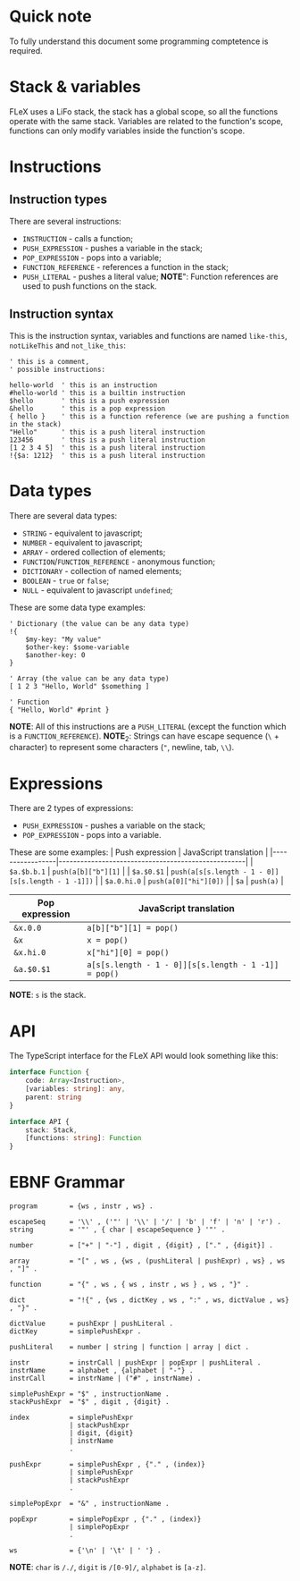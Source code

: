 # Quick note
To fully understand this document some programming comptetence is required.

# Stack & variables
FLeX uses a LiFo stack, the stack has a global scope, so all the functions
operate with the same stack. Variables are related to the function's scope,
functions can only modify variables inside the function's scope.

# Instructions
## Instruction types
There are several instructions:
 - `INSTRUCTION` - calls a function;
 - `PUSH_EXPRESSION` - pushes a variable in the stack;
 - `POP_EXPRESSION` - pops into a variable;
 - `FUNCTION_REFERENCE` - references a function in the stack;
 - `PUSH_LITERAL` - pushes a literal value;
**NOTE**": Function references are used to push functions on the stack.

## Instruction syntax
This is the instruction syntax, variables and functions are named `like-this`,
`notLikeThis` and `not_like_this`:
```
' this is a comment,
' possible instructions:

hello-world  ' this is an instruction
#hello-world ' this is a builtin instruction
$hello       ' this is a push expression
&hello       ' this is a pop expression
{ hello }    ' this is a function reference (we are pushing a function in the stack)
"Hello"      ' this is a push literal instruction
123456       ' this is a push literal instruction
[1 2 3 4 5]  ' this is a push literal instruction
!{$a: 1212}  ' this is a push literal instruction
```

# Data types
There are several data types:
 - `STRING` - equivalent to javascript;
 - `NUMBER` - equivalent to javascript;
 - `ARRAY` - ordered collection of elements;
 - `FUNCTION`/`FUNCTION_REFERENCE` - anonymous function;
 - `DICTIONARY` - collection of named elements;
 - `BOOLEAN` - `true` or `false`;
 - `NULL` - equivalent to javascript `undefined`;

These are some data type examples:
```
' Dictionary (the value can be any data type)
!{
    $my-key: "My value"
    $other-key: $some-variable
    $another-key: 0
}

' Array (the value can be any data type)
[ 1 2 3 "Hello, World" $something ]

' Function
{ "Hello, World" #print }
```
**NOTE**: All of this instructions are a `PUSH_LITERAL` (except the function
which is a `FUNCTION_REFERENCE`).
**NOTE**<sub>2</sub>: Strings can have escape sequence (`\` + character) to
represent some characters (`"`, newline, tab, `\\`).

# Expressions
There are 2 types of expressions:
 - `PUSH_EXPRESSION` - pushes a variable on the stack;
 - `POP_EXPRESSION` - pops into a variable.

These are some examples:
| Push expression | JavaScript translation                             |
|-----------------|----------------------------------------------------|
| `$a.$b.b.1`     | `push(a[b]["b"][1]`                                |
| `$a.$0.$1`      | `push(a[s[s.length - 1 - 0]][s[s.length - 1 -1]])` |
| `$a.0.hi.0`     | `push(a[0]["hi"][0])`                              |
| `$a`            | `push(a)`                                          |

| Pop expression  | JavaScript translation                               |
|-----------------|------------------------------------------------------|
| `&x.0.0`        | `a[b]["b"][1] = pop()`                               |
| `&x`            | `x = pop()`                                          |
| `&x.hi.0`       | `x["hi"][0] = pop()`                                 |
| `&a.$0.$1`      | `a[s[s.length - 1 - 0]][s[s.length - 1 -1]] = pop()` |
**NOTE**: `s` is the stack.

# API
The TypeScript interface for the FLeX API would look something like this:
```typescript
interface Function {
    code: Array<Instruction>,
    [variables: string]: any,
    parent: string
}

interface API {
    stack: Stack,
    [functions: string]: Function
}
```

# EBNF Grammar
```
program        = {ws , instr , ws} .

escapeSeq      = '\\' , ('"' | '\\' | '/' | 'b' | 'f' | 'n' | 'r') .
string         = '"' , { char | escapeSequence } '"' .

number         = ["+" | "-"] , digit , {digit} , ["." , {digit}] .

array          = "[" , ws , {ws , (pushLiteral | pushExpr) , ws} , ws , "]" .

function       = "{" , ws , { ws , instr , ws } , ws , "}" .

dict           = "!{" , {ws , dictKey , ws , ":" , ws, dictValue , ws} , "}" .

dictValue      = pushExpr | pushLiteral .
dictKey        = simplePushExpr .

pushLiteral    = number | string | function | array | dict .

instr          = instrCall | pushExpr | popExpr | pushLiteral .
instrName      = alphabet , {alphabet | "-"} .
instrCall      = instrName | ("#" , instrName) .

simplePushExpr = "$" , instructionName .
stackPushExpr  = "$" , digit , {digit} .

index          = simplePushExpr
               | stackPushExpr
               | digit, {digit}
               | instrName
               .

pushExpr       = simplePushExpr , {"." , (index)} 
               | simplePushExpr
               | stackPushExpr
               .

simplePopExpr  = "&" , instructionName .

popExpr        = simplePopExpr , {"." , (index)} 
               | simplePopExpr
               .

ws             = {'\n' | '\t' | ' '} .
```
**NOTE**: `char` is `/./`, `digit` is `/[0-9]/`, `alphabet` is `[a-z]`.
